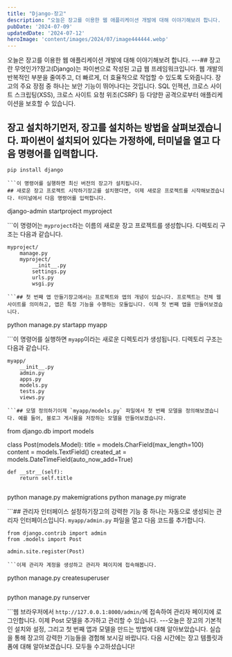 ```yaml
---
title: "Django-장고"
description: "오늘은 장고를 이용한 웹 애플리케이션 개발에 대해 이야기해보려 합니다.   장고란 무엇인가?  장고(Django)는 파이썬으로 작성된 고급 웹 프레임워크입니다. 웹 개발의 반복적인 부분을 줄여주고, 더 빠르게, 더 효율적으로 작업할 수 있도록 도와줍니다. 장고의 주요 장점 중 하나는 보..."
pubDate: '2024-07-09'
updatedDate: '2024-07-12'
heroImage: 'content/images/2024/07/image444444.webp'
---
```


오늘은 장고를 이용한 웹 애플리케이션 개발에 대해 이야기해보려 합니다.
---## 장고란 무엇인가?장고(Django)는 파이썬으로 작성된 고급 웹 프레임워크입니다. 웹 개발의 반복적인 부분을 줄여주고, 더 빠르게, 더 효율적으로 작업할 수 있도록 도와줍니다. 장고의 주요 장점 중 하나는 보안 기능이 뛰어나다는 것입니다. SQL 인젝션, 크로스 사이트 스크립팅(XSS), 크로스 사이트 요청 위조(CSRF) 등 다양한 공격으로부터 애플리케이션을 보호할 수 있습니다.
## 장고 설치하기먼저, 장고를 설치하는 방법을 살펴보겠습니다. 파이썬이 설치되어 있다는 가정하에, 터미널을 열고 다음 명령어를 입력합니다.
```
pip install django

```이 명령어를 실행하면 최신 버전의 장고가 설치됩니다.
## 새로운 장고 프로젝트 시작하기장고를 설치했다면, 이제 새로운 프로젝트를 시작해보겠습니다. 터미널에서 다음 명령어를 입력합니다.
```
django-admin startproject myproject

```이 명령어는 `myproject`라는 이름의 새로운 장고 프로젝트를 생성합니다. 디렉토리 구조는 다음과 같습니다.
```
myproject/
    manage.py
    myproject/
        __init__.py
        settings.py
        urls.py
        wsgi.py

```## 첫 번째 앱 만들기장고에서는 프로젝트와 앱의 개념이 있습니다. 프로젝트는 전체 웹 사이트를 의미하고, 앱은 특정 기능을 수행하는 모듈입니다. 이제 첫 번째 앱을 만들어보겠습니다.
```
python manage.py startapp myapp

```이 명령어를 실행하면 `myapp`이라는 새로운 디렉토리가 생성됩니다. 디렉토리 구조는 다음과 같습니다.
```
myapp/
    __init__.py
    admin.py
    apps.py
    models.py
    tests.py
    views.py

```## 모델 정의하기이제 `myapp/models.py` 파일에서 첫 번째 모델을 정의해보겠습니다. 예를 들어, 블로그 게시물을 저장하는 모델을 만들어보겠습니다.
```
from django.db import models

class Post(models.Model):
    title = models.CharField(max_length=100)
    content = models.TextField()
    created_at = models.DateTimeField(auto_now_add=True)

    def __str__(self):
        return self.title

```## 데이터베이스에 모델 적용하기모델을 정의했다면, 데이터베이스에 적용해야 합니다. 이를 위해 마이그레이션(migration)을 생성하고 적용합니다.
```
python manage.py makemigrations
python manage.py migrate

```## 관리자 인터페이스 설정하기장고의 강력한 기능 중 하나는 자동으로 생성되는 관리자 인터페이스입니다. `myapp/admin.py` 파일을 열고 다음 코드를 추가합니다.
```
from django.contrib import admin
from .models import Post

admin.site.register(Post)

```이제 관리자 계정을 생성하고 관리자 페이지에 접속해봅니다.
```
python manage.py createsuperuser

```명령어를 실행하고 필요한 정보를 입력한 후, 서버를 시작합니다.
```
python manage.py runserver

```웹 브라우저에서 `http://127.0.0.1:8000/admin/`에 접속하여 관리자 페이지에 로그인합니다. 이제 Post 모델을 추가하고 관리할 수 있습니다.
---오늘은 장고의 기본적인 설치와 설정, 그리고 첫 번째 앱과 모델을 만드는 방법에 대해 알아보았습니다. 실습을 통해 장고의 강력한 기능들을 경험해 보시길 바랍니다. 다음 시간에는 장고 템플릿과 폼에 대해 알아보겠습니다. 모두들 수고하셨습니다!